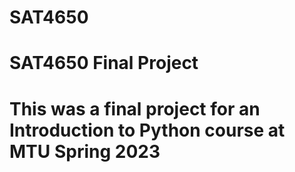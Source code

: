# SAT4650
# SAT4650 Final Project
# This was a final project for an Introduction to Python course at MTU Spring 2023
